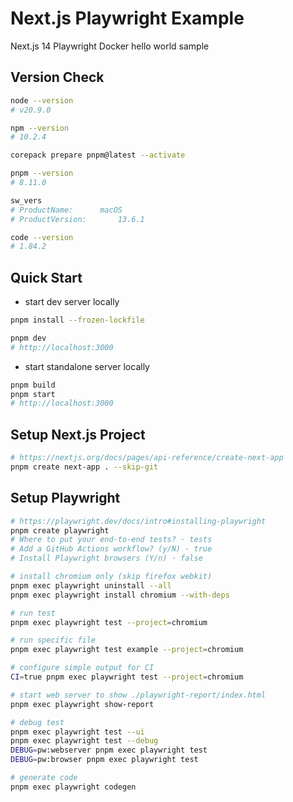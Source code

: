 # Next.js Playwright Example

Next.js 14 Playwright Docker hello world sample

## Version Check

```bash
node --version
# v20.9.0

npm --version
# 10.2.4

corepack prepare pnpm@latest --activate

pnpm --version
# 8.11.0

sw_vers
# ProductName:		macOS
# ProductVersion:		13.6.1

code --version
# 1.84.2
```

## Quick Start

* start dev server locally

```bash
pnpm install --frozen-lockfile

pnpm dev
# http://localhost:3000
```

* start standalone server locally

```bash
pnpm build
pnpm start
# http://localhost:3000
```

## Setup Next.js Project

```bash
# https://nextjs.org/docs/pages/api-reference/create-next-app
pnpm create next-app . --skip-git
```

## Setup Playwright

```bash
# https://playwright.dev/docs/intro#installing-playwright
pnpm create playwright
# Where to put your end-to-end tests? · tests
# Add a GitHub Actions workflow? (y/N) · true
# Install Playwright browsers (Y/n) · false

# install chromium only (skip firefox webkit)
pnpm exec playwright uninstall --all
pnpm exec playwright install chromium --with-deps

# run test
pnpm exec playwright test --project=chromium

# run specific file
pnpm exec playwright test example --project=chromium

# configure simple output for CI
CI=true pnpm exec playwright test --project=chromium

# start web server to show ./playwright-report/index.html
pnpm exec playwright show-report

# debug test
pnpm exec playwright test --ui
pnpm exec playwright test --debug
DEBUG=pw:webserver pnpm exec playwright test
DEBUG=pw:browser pnpm exec playwright test

# generate code
pnpm exec playwright codegen
```

